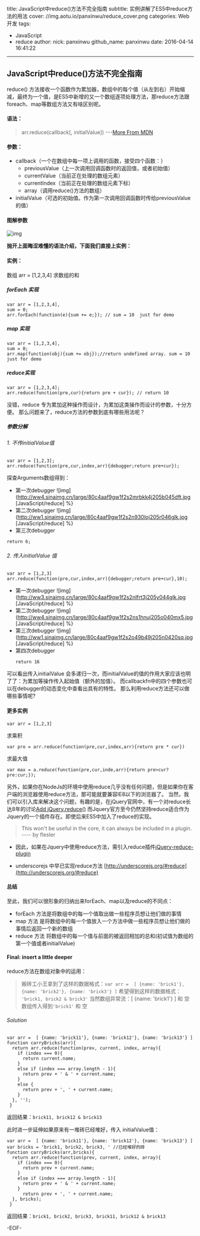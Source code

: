title: JavaScript中reduce()方法不完全指南
subtitle:  实例讲解了ES5中reduce方法的用法
cover: //img.aotu.io/panxinwu/reduce_cover.png
categories: Web开发
tags:
  - JavaScript
  - reduce
author:
  nick: panxinwu
  github_name: panxinwu
date: 2016-04-14 16:41:22
---

<!-- more -->
## JavaScript中reduce()方法不完全指南
reduce() 方法接收一个函数作为累加器，数组中的每个值（从左到右）开始缩减，最终为一个值，是ES5中新增的又一个数组逐项处理方法，那reduce方法跟foreach、map等数组方法又有啥区别呢。

#### 语法：
> arr.reduce(callback[, initialValue])   ---[More From MDN](https://developer.mozilla.org/en-US/docs/Web/JavaScript/Reference/Global_Objects/Array/Reduce)

#### 参数：
- callback（一个在数组中每一项上调用的函数，接受四个函数：）
  - previousValue（上一次调用回调函数时的返回值，或者初始值）
  - currentValue（当前正在处理的数组元素）
  - currentIndex（当前正在处理的数组元素下标）
  - array（调用reduce()方法的数组）
- initialValue（可选的初始值。作为第一次调用回调函数时传给previousValue的值）

#### 图解参数
![img](http://ww3.sinaimg.cn/large/80c4aaf9gw1f2rxtqh8nqj20ur07jaam.jpg)


**抛开上面晦涩难懂的语法介绍，下面我们直接上实例：**
#### 实例：
数组 arr = [1,2,3,4] 求数组的和
##### forEach 实现
```
var arr = [1,2,3,4],
sum = 0;
arr.forEach(function(e){sum += e;}); // sum = 10  just for demo
```
##### map 实现
```
var arr = [1,2,3,4],
sum = 0;
arr.map(function(obj){sum += obj});//return undefined array. sum = 10  just for demo
```
##### reduce实现
```
var arr = [1,2,3,4];
arr.reduce(function(pre,cur){return pre + cur}); // return 10
```
没错，reduce 专为累加这种操作而设计，为累加这类操作而设计的参数，十分方便。
那么问题来了，reduce方法的参数到底有哪些用法呢？
##### 参数分解
###### 1. 不传initialValue值
```
var arr = [1,2,3];
arr.reduce(function(pre,cur,index,arr){debugger;return pre+cur});
```
探查Arguments数组得到：
- 第一次debugger
![img](http://ww4.sinaimg.cn/large/80c4aaf9gw1f2s2mrbkk4j205b045dft.jpg [JavaScript/reduce] %}
- 第二次debugger
![img](http://ww1.sinaimg.cn/large/80c4aaf9gw1f2s2n930loj205r046glk.jpg [JavaScript/reduce] %}
- 第三次debugger
```
return 6;
```



###### 2. 传入initialValue 值
```
var arr = [1,2,3]
arr.reduce(function(pre,cur,index,arr){debugger;return pre+cur},10);
```
- 第一次debugger
![img](http://ww3.sinaimg.cn/large/80c4aaf9gw1f2s2nlfrt3j205y044glk.jpg [JavaScript/reduce] %}
- 第二次debugger
![img](http://ww4.sinaimg.cn/large/80c4aaf9gw1f2s2ns1hnuj205o040mx5.jpg [JavaScript/reduce] %}
- 第三次debugger
![img](http://ww1.sinaimg.cn/large/80c4aaf9gw1f2s2o49b49j205n0420sq.jpg [JavaScript/reduce] %}
- 第四次debugger
  ```
  return 16
  ```

可以看出传入initialValue 会多递归一次，而initialValue的值的作用大家应该也明了了：为累加等操作传入起始值（额外的加值）。
而callbackfn中的四个参数也可以在debugger的动态变化中查看出具有的特性。
那么利用reduce方法还可以做哪些事情呢?
#### 更多实例
```
var arr = [1,2,3]
```
求乘积
```
var pro = arr.reduce(function(pre,cur,index,arr){return pre * cur})
```

求最大值
```
var max = a.reduce(function(pre,cur,inde,arr){return pre>cur?pre:cur;});
```

另外，如果你在NodeJs的环境中使用reduce几乎没有任何问题，但是如果你在客户端的浏览器使用reduce方法，那可能就要兼容IE8以下的浏览器了。
当然，我们可以引入库来解决这个问题，有趣的是，在jQuery官网中，有一个对reduce长达8年的讨论[Add jQuery.reduce()](https://bugs.jquery.com/ticket/1886) 而Jquery官方至今仍然坚持reduce适合作为Jquery的一个插件存在。即使后来ES5中加入了reduce的实现。
> This won't be useful in the core, it can always be included in a plugin. ---- by flesler

- 因此，如果在Jquery中使用reduce方法，需引入reduce插件[jQuery-reduce-plugin](https://github.com/xhroot/jQuery-reduce-plugin)

- underscorejs 中早已实现reduce方法 [http://underscorejs.org/#reduce](http://underscorejs.org/#reduce)

#### 总结
至此，我们可以很形象的归纳出来forEach、map以及reduce的不同点：
- forEach 方法是将数组中的每一个值取出做一些程序员想让他们做的事情
- map 方法 是将数组中的每一个值放入一个方法中做一些程序员想让他们做的事情后返回一个新的数组
- reduce 方法 将数组中的每一个值与前面的被返回相加的总和(初试值为数组的第一个值或者initialValue)

#### Final: insert a little deeper
reduce方法在数组对象中的运用：
> 搬砖工小王拿到了这样的数据格式：`var arr =  [ {name: 'brick1'}, {name: 'brick2'}, {name: 'brick3'} ]`
> 希望得到这样的数据格式： `'brick1, brick2 & brick3'`
> 当然数组异常流：[ {name: 'brick1'} ] 和 空数组传入得到`'brick1'` 和 空

###### Solution
```
var arr =  [ {name: 'brick11'}, {name: 'brick12'}, {name: 'brick13'} ]
function carryBricks(arr){
  return arr.reduce(function(prev, current, index, array){
    if (index === 0){
      return current.name;
    }
    else if (index === array.length - 1){
      return prev + ' & ' + current.name;
    }
    else {
      return prev + ', ' + current.name;
    }
  }, '');
 }
 ```

返回结果：`brick11, brick12 & brick13`

此时进一步延伸如果原来有一堆砖已经堆好，传入 initialValue值：

```
var arr =  [ {name: 'brick11'}, {name: 'brick12'}, {name: 'brick13'} ]
var bricks = 'brick1, brick2, brick3, ' //已经堆好的砖
function carryBricks(arr,bricks){
  return arr.reduce(function(prev, current, index, array){
    if (index === 0){
      return prev + current.name;
    }
    else if (index === array.length - 1){
      return prev + ' & ' + current.name;
    }
      return prev + ', ' + current.name;
  }, bricks);
 }
 ```

返回结果：`brick1, brick2, brick3, brick11, brick12 & brick13`

-EOF-
